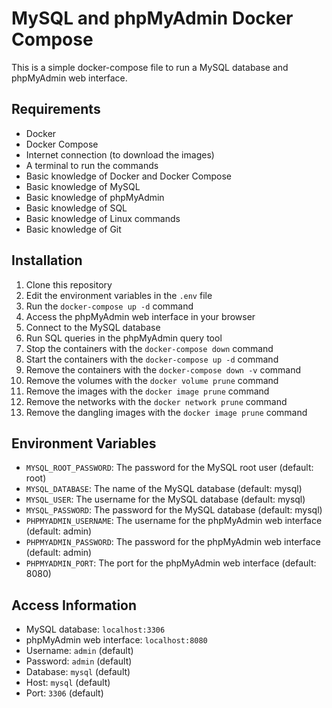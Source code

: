 # MySQL and phpMyAdmin Docker Compose
This is a simple docker-compose file to run a MySQL database and phpMyAdmin web interface.

## Requirements
- Docker
- Docker Compose
- Internet connection (to download the images)
- A terminal to run the commands
- Basic knowledge of Docker and Docker Compose
- Basic knowledge of MySQL
- Basic knowledge of phpMyAdmin
- Basic knowledge of SQL
- Basic knowledge of Linux commands
- Basic knowledge of Git

## Installation
1. Clone this repository
2. Edit the environment variables in the `.env` file
3. Run the `docker-compose up -d` command
4. Access the phpMyAdmin web interface in your browser
5. Connect to the MySQL database
6. Run SQL queries in the phpMyAdmin query tool
7. Stop the containers with the `docker-compose down` command
8. Start the containers with the `docker-compose up -d` command
9. Remove the containers with the `docker-compose down -v` command
10. Remove the volumes with the `docker volume prune` command
11. Remove the images with the `docker image prune` command
12. Remove the networks with the `docker network prune` command
13. Remove the dangling images with the `docker image prune` command
    
## Environment Variables
- `MYSQL_ROOT_PASSWORD`: The password for the MySQL root user (default: root)
- `MYSQL_DATABASE`: The name of the MySQL database (default: mysql)
- `MYSQL_USER`: The username for the MySQL database (default: mysql)
- `MYSQL_PASSWORD`: The password for the MySQL database (default: mysql)
- `PHPMYADMIN_USERNAME`: The username for the phpMyAdmin web interface (default: admin)
- `PHPMYADMIN_PASSWORD`: The password for the phpMyAdmin web interface (default: admin)
- `PHPMYADMIN_PORT`: The port for the phpMyAdmin web interface (default: 8080)

## Access Information
- MySQL database: `localhost:3306`
- phpMyAdmin web interface: `localhost:8080`
- Username: `admin` (default)
- Password: `admin` (default)
- Database: `mysql` (default)
- Host: `mysql` (default)
- Port: `3306` (default)
